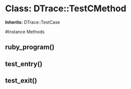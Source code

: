 # Class: DTrace::TestCMethod
**Inherits:** DTrace::TestCase
    




#Instance Methods
## ruby_program() [](#method-i-ruby_program)

## test_entry() [](#method-i-test_entry)

## test_exit() [](#method-i-test_exit)

